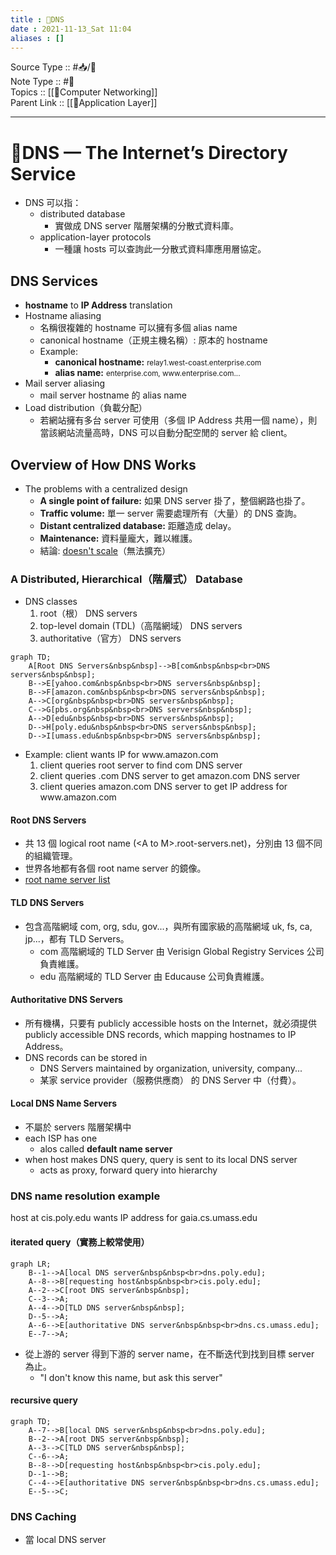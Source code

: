 ```yaml
---
title : 📶DNS
date : 2021-11-13_Sat 11:04
aliases : []
---
```

Source Type :: #📥/📄 <br>
Note Type :: #📝 <br>
Topics :: [[📶Computer Networking]]<br>
Parent Link :: [[📶Application Layer]]<br>

---
# 📶DNS — The Internet’s Directory Service
+ DNS 可以指：
	+ distributed database
		+ 實做成 DNS server 階層架構的分散式資料庫。
	+ application-layer protocols
		+ 一種讓 hosts 可以查詢此一分散式資料庫應用層協定。

## DNS Services
+ **hostname** to **IP Address** translation
+ Hostname aliasing
	+ 名稱很複雜的 hostname 可以擁有多個 alias name
	+ canonical hostname（正規主機名稱）: 原本的 hostname
	+ Example: 
		+ **canonical hostname:** <small>relay1.west-coast.enterprise.com</small>
		+ **alias name:** <small>enterprise\.com, www\.enterprise\.com...</small>
+ Mail server aliasing
	+ mail server hostname 的 alias name
+ Load distribution（負載分配）
	+ 若網站擁有多台 server 可使用（多個 IP Address 共用一個 name），則當該網站流量高時，DNS 可以自動分配空閒的 server 給 client。

## Overview of How DNS Works
+ The problems with a centralized design
	+ **A single point of failure:** 如果 DNS server 掛了，整個網路也掛了。
	+ **Traffic volume:** 單一 server 需要處理所有（大量）的 DNS 查詢。
	+ **Distant centralized database:** 距離造成 delay。
	+ **Maintenance:** 資料量龐大，難以維護。
	+ 結論: <u>doesn't scale</u>（無法擴充）

### A Distributed, Hierarchical（階層式） Database
+ DNS classes
	1. root（根） DNS servers
	2. top-level domain (TDL)（高階網域） DNS servers
	3. authoritative（官方） DNS servers

```mermaid
graph TD;
	A[Root DNS Servers&nbsp&nbsp]-->B[com&nbsp&nbsp<br>DNS servers&nbsp&nbsp];
	B-->E[yahoo.com&nbsp&nbsp<br>DNS servers&nbsp&nbsp];
	B-->F[amazon.com&nbsp&nbsp<br>DNS servers&nbsp&nbsp];
	A-->C[org&nbsp&nbsp<br>DNS servers&nbsp&nbsp];
	C-->G[pbs.org&nbsp&nbsp<br>DNS servers&nbsp&nbsp];
	A-->D[edu&nbsp&nbsp<br>DNS servers&nbsp&nbsp];
	D-->H[poly.edu&nbsp&nbsp<br>DNS servers&nbsp&nbsp];
	D-->I[umass.edu&nbsp&nbsp<br>DNS servers&nbsp&nbsp];
```

+ Example: client wants IP for www\.amazon\.com
	1. client queries root server to find com DNS server
	2. client queries .com DNS server to get amazon.com DNS server
	3. client queries amazon.com DNS server to get IP address for www\.amazon\.com

#### Root DNS Servers
+ 共 13 個 logical root name (\<A to M\>.root-servers.net)，分別由 13 個不同的組織管理。
+ 世界各地都有各個 root name server 的鏡像。
+ [root name server list](https://en.wikipedia.org/wiki/Root_name_server#Root_server_addresses)

#### TLD DNS Servers
+ 包含高階網域 com, org, sdu, gov...，與所有國家級的高階網域 uk, fs, ca, jp...，都有 TLD Servers。
	+ com 高階網域的 TLD Server 由 Verisign Global Registry Services 公司負責維護。
	+ edu 高階網域的 TLD Server 由 Educause 公司負責維護。

#### Authoritative DNS Servers
+ 所有機構，只要有 publicly accessible hosts on the Internet，就必須提供 publicly accessible DNS records, which mapping hostnames to IP Address。
+ DNS records can be stored in
	+ DNS Servers maintained by organization, university, company...
	+ 某家 service provider（服務供應商） 的 DNS Server 中（付費）。

#### Local DNS Name Servers
+ 不屬於 servers 階層架構中
+ each ISP has one
	+ alos called **default name server**
+ when host makes DNS query, query is sent to its local DNS server
	+ acts as proxy, forward query into hierarchy

### DNS name resolution example
host at cis.poly.edu wants IP address for gaia.cs.umass.edu

#### iterated query（實務上較常使用）
```mermaid
graph LR;
	B--1-->A[local DNS server&nbsp&nbsp<br>dns.poly.edu];
	A--8-->B[requesting host&nbsp&nbsp<br>cis.poly.edu];
	A--2-->C[root DNS server&nbsp&nbsp];
	C--3-->A;
	A--4-->D[TLD DNS server&nbsp&nbsp];
	D--5-->A;
	A--6-->E[authoritative DNS server&nbsp&nbsp<br>dns.cs.umass.edu];
	E--7-->A;
```
+ 從上游的 server 得到下游的 server name，在不斷迭代到找到目標 server 為止。
	+ "I don't know this name, but ask this server"

#### recursive query
```mermaid
graph TD;
	A--7-->B[local DNS server&nbsp&nbsp<br>dns.poly.edu];
	B--2-->A[root DNS server&nbsp&nbsp];
	A--3-->C[TLD DNS server&nbsp&nbsp];
	C--6-->A;
	B--8-->D[requesting host&nbsp&nbsp<br>cis.poly.edu];
	D--1-->B;
	C--4-->E[authoritative DNS server&nbsp&nbsp<br>dns.cs.umass.edu];
	E--5-->C;
```

### DNS Caching
+ 當 local DNS server 